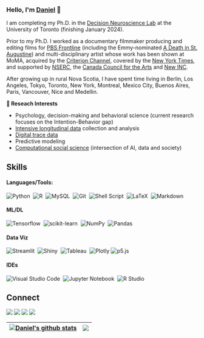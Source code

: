 ### Hello, I'm [Daniel](https://danieljwilson.com/science/) 👋

I am completing my Ph.D. in the [Decision Neuroscience Lab](https://www.decisionneurolab.com/) at the University of Toronto (finishing January 2024).

Prior to my Ph.D. I worked as a documentary filmmaker producing and editing films for [PBS Frontline](https://www.pbs.org/wgbh/frontline/) (including the Emmy-nominated [A Death in St. Augustine](https://www.pbs.org/video/frontline-death-st-augustine/)) and multi-disciplinary artist whose work has been shown at MoMA, acquired by the [Criterion Channel](https://www.criterionchannel.com/), covered by the [New York Times](https://www.nytimes.com/2013/03/18/nyregion/cab-riders-riffs-secretly-recorded-for-the-sake-of-art.html), and supported by [NSERC](https://www.nserc-crsng.gc.ca/index_eng.asp), the [Canada Council for the Arts](https://canadacouncil.ca/) and [New INC](https://www.newinc.org/).

After growing up in rural Nova Scotia, I have spent time living in Berlin, Los Angeles, Tokyo, Toronto, New York, Montreal, Mexico City, Buenos Aires, Paris, Vancouver, Nice and Medellin.

**🔬 Reseach Interests**
- Psychology, decision-making and behavioral science (current research focuses on the Intention-Behavior gap)
- [Intensive longitudinal data](https://centerstat.org/apa-ild/) collection and analysis
- [Digital trace data](https://www.youtube.com/watch?v=uuSWQN7uYhk)
- Predictive modeling
- [Computational social science](https://en.wikipedia.org/wiki/Computational_social_science) (intersection of AI, data and society)


## Skills

#### Languages/Tools:

![Python](https://img.shields.io/badge/Python-3776AB?style=for-the-badge&logo=python&logoColor=white)&nbsp;
![R](https://img.shields.io/badge/R-276DC3?style=for-the-badge&logo=r&logoColor=white)&nbsp;
![MySQL](https://img.shields.io/badge/MySQL-00000F?style=for-the-badge&logo=mysql&logoColor=white)&nbsp;
![Git](https://img.shields.io/badge/GIT-E44C30?style=for-the-badge&logo=git&logoColor=white)&nbsp;
![Shell Script](https://img.shields.io/badge/Shell_Script-121011?style=for-the-badge&logo=gnu-bash&logoColor=white)&nbsp;
![LaTeX](https://img.shields.io/badge/latex-%23008080.svg?style=for-the-badge&logo=latex&logoColor=white)&nbsp;
![Markdown](https://img.shields.io/badge/markdown-%23000000.svg?style=for-the-badge&logo=markdown&logoColor=white)

#### ML/DL

![Tensorflow](https://img.shields.io/badge/TensorFlow-FF6F00?style=for-the-badge&logo=tensorflow&logoColor=white)&nbsp;
![scikit-learn](https://img.shields.io/badge/scikit--learn-%23F7931E.svg?style=for-the-badge&logo=scikit-learn&logoColor=white)&nbsp;
![NumPy](https://img.shields.io/badge/numpy-%23013243.svg?style=for-the-badge&logo=numpy&logoColor=white)&nbsp;
![Pandas](https://img.shields.io/badge/pandas-%23150458.svg?style=for-the-badge&logo=pandas&logoColor=white)&nbsp;

#### Data Viz

![Streamlit](https://img.shields.io/badge/Streamlit-FF4B4B?style=for-the-badge&logo=Streamlit&logoColor=white)&nbsp;
![Shiny](https://img.shields.io/badge/Shiny-028CF0?style=for-the-badge&logo=Shiny&logoColor=white)&nbsp;
![Tableau](https://img.shields.io/badge/Tableau-E97627?style=for-the-badge&logo=Tableau&logoColor=white)&nbsp;
![Plotly](https://img.shields.io/badge/Plotly-%233F4F75.svg?style=for-the-badge&logo=plotly&logoColor=white)
![p5.js](https://img.shields.io/badge/p5js-ED225D?style=for-the-badge&logo=p5js&logoColor=white)&nbsp;

#### IDEs

![Visual Studio Code](https://img.shields.io/badge/Visual%20Studio%20Code-0078d7.svg?style=for-the-badge&logo=visual-studio-code&logoColor=white)&nbsp;
![Jupyter Notebook](https://img.shields.io/badge/jupyter-%23FA0F00.svg?style=for-the-badge&logo=jupyter&logoColor=white)&nbsp;
![R Studio](https://img.shields.io/badge/RStudio-75AADB?style=for-the-badge&logo=RStudio&logoColor=white)&nbsp;

## Connect

<p align = "center">

[<img src ="https://img.shields.io/badge/website-%23.svg?&style=for-the-badge&logo=www&logoColor=black%22&color=white">](https://danieljwilson.com/science)
[<img src="https://img.shields.io/badge/linkedin-%2312100E.svg?&style=for-the-badge&logo=linkedin&logoColor=black&color=white" />](https://www.linkedin.com/in/danieljwilson/)
[<img src="https://img.shields.io/badge/twitter-%231DA1F2.svg?&style=for-the-badge&logo=twitter&logoColor=black&color=white" />](https://twitter.com/_danieljwilson_) 
[<img src="https://img.shields.io/badge/instagram-%2312100E.svg?&style=for-the-badge&logo=instagram&logoColor=black&color=white" />](https://instagram.com/danieljosephwilson)
</p>

| <a href="https://github.com/danieljwilson/github-readme-stats"><img align="center" src="https://github-readme-stats.vercel.app/api?username=danieljwilson&show_icons=true&include_all_commits=true&theme=buefy&hide_border=true" alt="Daniel's github stats" /></a> | <a href="https://github.com/danieljwilson/github-readme-stats"><img align="center" src="https://github-readme-stats.vercel.app/api/top-langs/?username=danieljwilson&layout=compact&theme=buefy&hide_border=true" /></a> |
| ------------- | ------------- |

<!-- 
----
[<img src="https://github-profile-trophy.vercel.app/?username=danieljwilson&row=2&column=3" />](https://github.com/ryo-ma/github-profile-trophy)
[<img src="https://github-readme-stats.vercel.app/api?username=danieljwilson&theme=algolia&count_private=true&include_all_commits=true&show_icons=true" />](https://github.com/danieljwilson/github-readme-stats)
[![GitHub Streak](https://github-readme-streak-stats.herokuapp.com/?user=danieljwilson&theme=dark)](https://github.com/danieljwilson/github-readme-streak-stats)
[![Durgesh's Top Langs](https://github-readme-stats.vercel.app/api/top-langs/?username=danieljwilson&theme=algolia&hide=Jupyter&layout=compact&show_icons=true)](https://github.com/danieljwilson/github-readme-stats)
 -->

<!--
**themlphdstudent/themlphdstudent** is a ✨ _special_ ✨ repository because its `README.md` (this file) appears on your GitHub profile.

Here are some ideas to get you started:

- 🔭 I’m currently working on ...
- 🌱 I’m currently learning ...
- 👯 I’m looking to collaborate on ...
- 🤔 I’m looking for help with ...
- 💬 Ask me about ...
- 📫 How to reach me: ...
- 😄 Pronouns: ...
- ⚡ Fun fact: ...
-->
